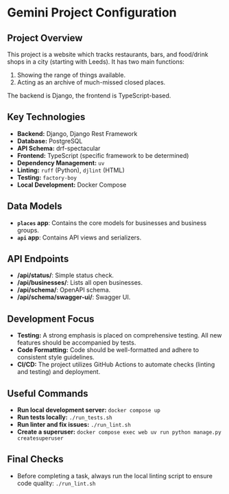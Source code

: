 # Gemini Project Configuration

## Project Overview

This project is a website which tracks restaurants, bars, and food/drink shops in a city (starting with Leeds). It has two main functions:
1.  Showing the range of things available.
2.  Acting as an archive of much-missed closed places.

The backend is Django, the frontend is TypeScript-based.

## Key Technologies

- **Backend:** Django, Django Rest Framework
- **Database:** PostgreSQL
- **API Schema:** drf-spectacular
- **Frontend:** TypeScript (specific framework to be determined)
- **Dependency Management:** `uv`
- **Linting:** `ruff` (Python), `djlint` (HTML)
- **Testing:** `factory-boy`
- **Local Development:** Docker Compose

## Data Models

- **`places` app**: Contains the core models for businesses and business groups.
- **`api` app**: Contains API views and serializers.

## API Endpoints

- **/api/status/**: Simple status check.
- **/api/businesses/**: Lists all open businesses.
- **/api/schema/**: OpenAPI schema.
- **/api/schema/swagger-ui/**: Swagger UI.

## Development Focus

- **Testing:** A strong emphasis is placed on comprehensive testing. All new features should be accompanied by tests.
- **Code Formatting:** Code should be well-formatted and adhere to consistent style guidelines.
- **CI/CD:** The project utilizes GitHub Actions to automate checks (linting and testing) and deployment.

## Useful Commands

- **Run local development server:** `docker compose up`
- **Run tests locally:** `./run_tests.sh`
- **Run linter and fix issues:** `./run_lint.sh`
- **Create a superuser:** `docker compose exec web uv run python manage.py createsuperuser`

## Final Checks

- Before completing a task, always run the local linting script to ensure code quality: `./run_lint.sh`